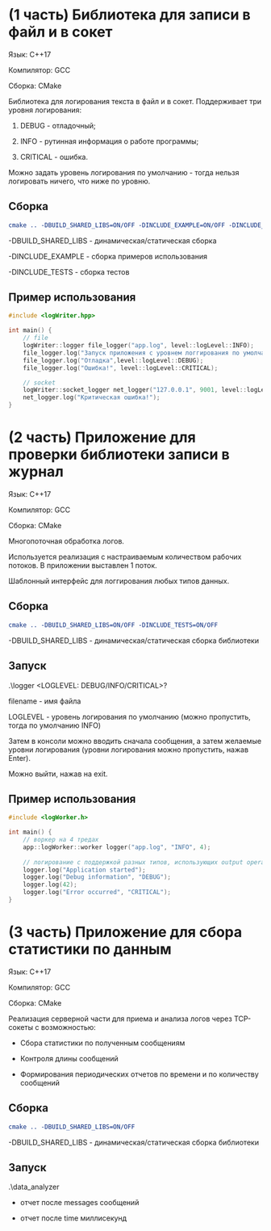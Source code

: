 # (1 часть) Библиотека для записи в файл и в сокет

Язык: C++17

Компилятор: GCC

Сборка: CMake

Библиотека для логирования текста в файл и в сокет. Поддерживает три уровня логирования:

1. DEBUG - отладочный;

2. INFO - рутинная информация о работе программы;

3. CRITICAL - ошибка.

Можно задать уровень логирования по умолчанию - тогда нельзя логировать ничего, что ниже по уровню.

## Сборка

```CMake
cmake .. -DBUILD_SHARED_LIBS=ON/OFF -DINCLUDE_EXAMPLE=ON/OFF -DINCLUDE_TESTS=ON/OFF
```
-DBUILD_SHARED_LIBS - динамическая/статическая сборка

-DINCLUDE_EXAMPLE - сборка примеров использования

-DINCLUDE_TESTS - сборка тестов

## Пример использования

```cpp
#include <logWriter.hpp>

int main() {
    // file
    logWriter::logger file_logger("app.log", level::logLevel::INFO);
    file_logger.log("Запуск приложения c уровнем логгирования по умолчанию");
    file_logger.log("Отладка",level::logLevel::DEBUG);
    file_logger.log("Ошибка!", level::logLevel::CRITICAL);

    // socket
    logWriter::socket_logger net_logger("127.0.0.1", 9001, level::logLevel::CRITICAL);
    net_logger.log("Критическая ошибка!");
}
```

# (2 часть) Приложение для проверки библиотеки записи в журнал

Язык: C++17

Компилятор: GCC

Сборка: CMake

Многопоточная обработка логов.

Используется реализация с настраиваемым количеством рабочих потоков. В приложении выставлен 1 поток.

Шаблонный интерфейс для логгирования любых типов данных.

## Сборка

```cmake
cmake .. -DBUILD_SHARED_LIBS=ON/OFF -DINCLUDE_TESTS=ON/OFF
```
-DBUILD_SHARED_LIBS - динамическая/статическая сборка библиотеки

## Запуск

.\logger <filename> <LOGLEVEL: DEBUG/INFO/CRITICAL>?

filename - имя файла

LOGLEVEL - уровень логирования по умолчанию (можно пропустить, тогда по умолчанию INFO)

Затем в консоли можно вводить сначала сообщения, а затем желаемые уровни логирования (уровни логирования можно пропустить, нажав Enter).

Можно выйти, нажав на exit.

## Пример использования

```cpp
#include <logWorker.h>

int main() {
    // воркер на 4 тредах
    app::logWorker::worker logger("app.log", "INFO", 4);
    
    // логирование с поддержкой разных типов, использующих output operator
    logger.log("Application started");
    logger.log("Debug information", "DEBUG");
    logger.log(42);
    logger.log("Error occurred", "CRITICAL");
}
```

# (3 часть) Приложение для сбора статистики по данным

Язык: C++17

Компилятор: GCC

Сборка: CMake

Реализация серверной части для приема и анализа логов через TCP-сокеты с возможностью:

- Сбора статистики по полученным сообщениям

- Контроля длины сообщений

- Формирования периодических отчетов по времени и по количеству сообщений

## Сборка

```cmake
cmake .. -DBUILD_SHARED_LIBS=ON/OFF
```
-DBUILD_SHARED_LIBS - динамическая/статическая сборка библиотеки

## Запуск

.\data_analyzer <port> <messages> <time>

- отчет после messages сообщений

- отчет после time миллисекунд
